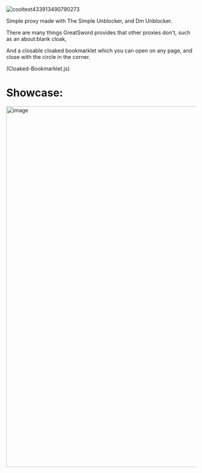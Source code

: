![cooltext433913490790273](https://user-images.githubusercontent.com/119009502/232642357-8734207d-5cd0-4514-9190-d3fbffc2a056.png)


Simple proxy made with The Simple Unblocker, and Dm Unblocker.

There are many things GreatSword provides that other proxies don't, such as an about:blank cloak,

And a closable cloaked bookmarklet which you can open on any page, and close with the circle in the corner.

(Cloaked-Bookmarklet.js)

# Showcase:

<img width="960" alt="image" src="https://user-images.githubusercontent.com/119009502/232937620-90699e75-c4d8-46a9-a04d-a31f4145b464.png">


